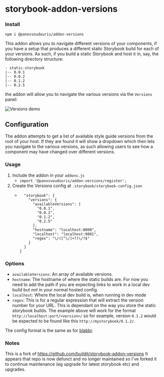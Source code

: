 # storybook-addon-versions

### Install
```
npm i @panosvoudouris/addon-versions
```

This addon allows you to navigate different versions of your components, if you have a setup that produces a different static Storybook build for each of your versions. As such, if you build a static Storybook and host it in, say, the following directory structure:
```
- static-storybook
|-- 0.0.1
|-- 0.0.2
|-- 0.1.2
|-- 0.2.5
```

the addon will allow you to navigate the various versions via the `Versions` panel:

![Versions demo](./docs/versions-demo.gif)

## Configuration
The addon attempts to get a list of available style guide versions from the root of your host. If they are found it will show a dropdown which then lets you navigate to the various versions, as such allowing users to see how a component may have changed over different versions.

### Usage
1. Include the addon in your `addons.js`
    - `import '@panosvoudouris/addon-versions/register';`
1. Create the Versions config at `.storybook/storybook-config.json`
    - ```{
        "storybook": {
          "versions": {
            "availableVersions": [
              "0.0.1",
              "0.0.2",
              "0.1.2",
              "0.2.5"
            ],
            "hostname": "localhost:8000",
            "localhost": "localhost:9001",
            "regex": "\/([^\/]+?)\/?$"
          }
        }
      }
      ```

### Options
- `availableVersions`: An array of available versions.
- `hostname`: The hostname of where the static builds are. For now you need to add the path if you are expecting links to 
work in a local dev build but *not* in your normal hosted config.
- `localhost`: Where the local dev build is, when running in dev mode
- `regex`: This is for a regular expression that will extract the version number for your URL. This is dependant on the way you store the static storybook builds. The example above will work for the format `http://localhost:port/<version>/` so for example, version `0.1.2` would be expected to be found like this `http://mystorybook/0.1.2/`.

The config format is the same as for [blabbr](https://github.com/buildit/storybook-addon-blabbr).

### Notes

This is a fork of https://github.com/buildit/storybook-addon-versions It appears that repo is now defunct and no longer maintained so I've forked it to continue maintenance (eg upgrade for latest storybook etc) and upgrades.
